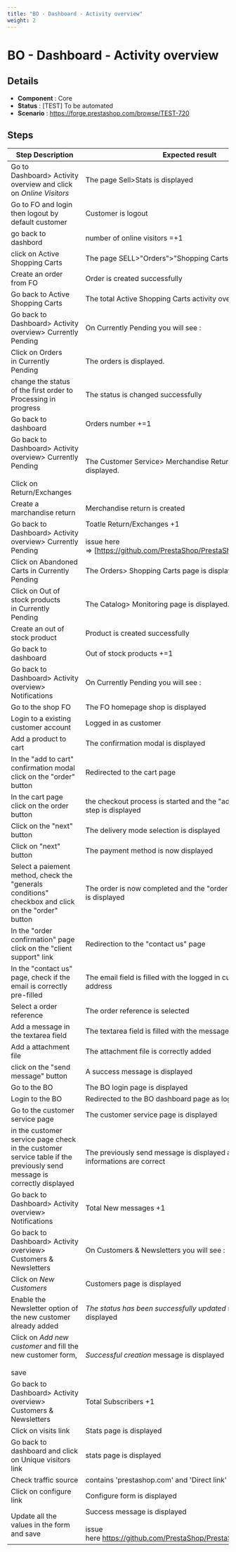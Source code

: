 ```yaml
---
title: "BO - Dashboard - Activity overview"
weight: 2
---
```


# BO - Dashboard - Activity overview
## Details
* **Component** : Core
* **Status** : [TEST] To be automated
* **Scenario** : https://forge.prestashop.com/browse/TEST-720

## Steps
| Step Description | Expected result |
| ----- | ----- |
| Go to Dashboard> Activity overview and click on _Online Visitors_ | The page Sell>Stats is displayed |
| Go to FO and login then logout by default customer | Customer is logout |
| go back to dashbord | number of online visitors =+1 |
| click on Active Shopping Carts | The page SELL>"Orders">"Shopping Carts" is displayed. |
| Create an order from FO | Order is created successfully |
| Go back to Active Shopping Carts | The total Active Shopping Carts activity overview +1 |
| Go back to Dashboard> Activity overview> Currently Pending | On Currently Pending you will see :<br>|Orders|Return/Exchanges|Abandoned Carts|Out of Stock Products| |
| Click on Orders in Currently Pending | The orders is displayed. |
| change the status of the first order to Processing in progress | The status is changed successfully |
| Go back to dashboard | Orders number +=1 |
| Go back to Dashboard> Activity overview> Currently Pending<br><br>Click on Return/Exchanges | The Customer Service> Merchandise Returns page is displayed. |
| Create a marchandise return | Merchandise return is created |
| Go back to Dashboard> Activity overview> Currently Pending | Toatle Return/Exchanges +1<br><br>issue here => [https://github.com/PrestaShop/PrestaShop/issues/34321] |
| Click on Abandoned Carts in Currently Pending | The Orders> Shopping Carts page is displayed. |
| Click on Out of stock products in Currently Pending | The Catalog> Monitoring page is displayed. |
| Create an out of stock product | Product is created successfully |
| Go back to dashboard | Out of stock products +=1 |
| Go back to Dashboard> Activity overview> Notifications | On Currently Pending you will see :<br>|New Messages|Product Reviews| |
| Go to the shop FO | The FO homepage shop is displayed |
| Login to a existing customer account | Logged in as customer |
| Add a product to cart | The confirmation modal is displayed |
| In the "add to cart" confirmation modal click on the "order" button | Redirected to the cart page |
| In the cart page click on the order button | the checkout process is started and the "address selection" step is displayed |
| Click on the "next" button | The delivery mode selection is displayed |
| Click on "next" button | The payment method is now displayed |
| Select a paiement method, check the "generals conditions" checkbox and click on the "order" button | The order is now completed and the "order confirmation" page is displayed |
| In the "order confirmation" page click on the "client support" link | Redirection to the "contact us" page |
| In the "contact us" page, check if the email is correctly pre-filled | The email field is filled with the logged in customer email address |
| Select a order reference | The order reference is selected |
| Add a message in the textarea field | The textarea field is filled with the message |
| Add a attachment file | The attachment file is correctly added |
| click on the "send message" button | A success message is displayed |
| Go to the BO | The BO login page is displayed |
| Login to the BO | Redirected to the BO dashboard page as logged in user |
| Go to the customer service page | The customer service page is displayed |
| in the customer service page check in the customer service table if the previously send message is correctly displayed | The previously send message is displayed and all the informations are correct |
| Go back to Dashboard> Activity overview> Notifications | Total New messages +1 |
| Go back to Dashboard> Activity overview> Customers & Newsletters | On Customers & Newsletters you will see :<br>|New Customers|New Subscriptions|Total Subscribers| |
| Click on _New Customers_ | Customers page is displayed |
| Enable the Newsletter option of the new customer already added | _The status has been successfully updated_ message is displayed |
| Click on _Add new customer_ and fill the new customer form,<br><br>save | _Successful creation_ message is displayed |
| Go back to Dashboard> Activity overview> Customers & Newsletters | Total Subscribers +1 |
| Click on visits link | Stats page is displayed |
| Go back to dashboard and click on Unique visitors link | stats page is displayed |
| Check traffic source | contains 'prestashop.com' and 'Direct link' |
| Click on configure link | Configure form is displayed |
| Update all the values in the form and save | Success message is displayed<br><br>issue here https://github.com/PrestaShop/PrestaShop/issues/34326 |
